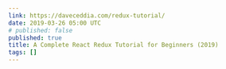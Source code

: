 ```yaml
---
link: https://daveceddia.com/redux-tutorial/
date: 2019-03-26 05:00 UTC
# published: false
published: true
title: A Complete React Redux Tutorial for Beginners (2019)
tags: []
---
```



